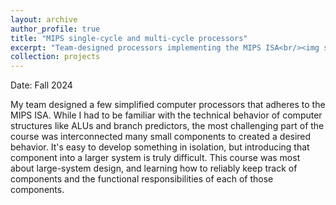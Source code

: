 ```yaml
---
layout: archive
author_profile: true
title: "MIPS single-cycle and multi-cycle processors"
excerpt: "Team-designed processors implementing the MIPS ISA<br/><img style='height: 300px; width: auto' src='/images/mips-processor-high-level.png'>"
collection: projects
---
```


Date: Fall 2024

My team designed a few simplified computer processors that adheres to the MIPS ISA. While I had to be familiar with the technical behavior of computer structures like ALUs and branch predictors, the most challenging part of the course was  interconnected many small components to created a desired behavior. It's easy to develop something in isolation, but introducing that component into a larger system is truly difficult. This course was most about large-system design, and learning how to reliably keep track of components and the functional responsibilities of each of those components.
